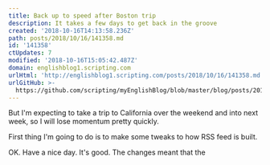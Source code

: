 ```yaml
---
title: Back up to speed after Boston trip
description: It takes a few days to get back in the groove
created: '2018-10-16T14:13:58.236Z'
path: posts/2018/10/16/141358.md
id: '141358'
ctUpdates: 7
modified: '2018-10-16T15:05:42.487Z'
domain: englishblog1.scripting.com
urlHtml: 'http://englishblog1.scripting.com/posts/2018/10/16/141358.md'
urlGitHub: >-
  https://github.com/scripting/myEnglishBlog/blob/master/blog/posts/2018/10/16/141358.md
---
```

But I'm expecting to take a trip to California over the weekend and into next week, so I will lose momentum pretty quickly.

First thing I'm going to do is to make some tweaks to how RSS feed is built.

OK. Have a nice day. It's good. The changes meant that the
